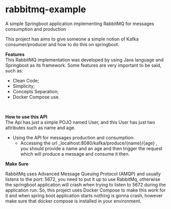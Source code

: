 # rabbitmq-example
A simple Springboot application implementing RabbitMQ for messages consumption and production

This project has aims to give someone a simple notion of Kafka consumer/producer and how to do this on springboot.

**Features**
<br/>
This RabbitMQ implementation was developed by using Java language and Springboot as its framework. Some features are very important to be said, such as:
<br/>
- Clean Code;
- Simplicity;
- Concepts Separation;
- Docker Compose use.
<br/>

**How to use this API**
<br/>
The Api has just a simple POJO named User, and this User has just two attributes such as name and age.
- Using the API for messages production and consumption:
  - Accessing the url _localhost:8080/kafka/produce/{name}/{age} , you should provide a name and an age and then trigger the request which will produce a message and consume it then. 

**Make Sure**

RabbitMq uses Advanced Message Queuing Protocol (AMQP) and usually listens to the port: 5672, you need to put it up to use
RabbitMq, otherwise the springboot application will crash when trying to listen to 5672 during the application run.
So, this project uses Docker Compose to make this work for it and when spring boot application starts nothing is gonna crash,
however make sure that docker compose is installed in your environment.


